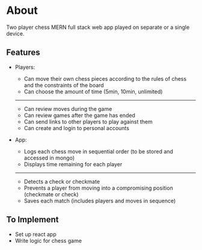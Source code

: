 # About

Two player chess MERN full stack web app played on separate or a single device.

## Features

- Players:

    - Can move their own chess pieces according to the rules of chess and the constraints of the board
    - Can choose the amount of time (5min, 10min, unlimited)
    -----
    - Can review moves during the game
    - Can review games after the game has ended
    - Can send links to other players to play against them
    - Can create and login to personal accounts

- App: 

    - Logs each chess move in sequential order (to be stored and accessed in mongo)
    - Displays time remaining for each player
    ------
    - Detects a check or checkmate
    - Prevents a player from moving into a compromising position (checkmate or check)
    - Saves each match (includes players and moves in sequence)

## To Implement

- Set up react app
- Write logic for chess game
